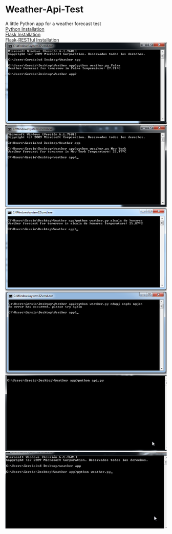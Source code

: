 # Weather-Api-Test
A little Python app for a weather forecast test  
[Python Installation](https://www.python.org/downloads/)</br>
[Flask Installation](http://flask.pocoo.org/docs/1.0/installation/#install-flask)  
[Flask-RESTful Installation](https://flask-restful.readthedocs.io/en/0.3.5/installation.html)  
![alt-text](https://github.com/SergioGnz/Weather-Api-Test/blob/master/Docu/Resources/1%20word.png)
![alt-text](https://github.com/SergioGnz/Weather-Api-Test/blob/master/Docu/Resources/2%20word.png)
![alt-text](https://github.com/SergioGnz/Weather-Api-Test/blob/master/Docu/Resources/3%20word.png)
![alt-text](https://github.com/SergioGnz/Weather-Api-Test/blob/master/Docu/Resources/Error.png)
![alt-text](https://github.com/SergioGnz/Weather-Api-Test/blob/master/Docu/Resources/Gif%20Api.gif)
![alt-text](https://github.com/SergioGnz/Weather-Api-Test/blob/master/Docu/Resources/Gif%20App.gif)
